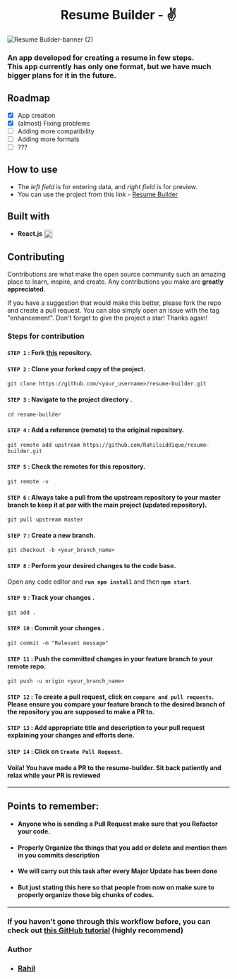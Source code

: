 <h1 align="center">Resume Builder - ✌</h1>

![Resume Builder-banner (2)](https://user-images.githubusercontent.com/75086395/197600498-2a225626-c62f-4daa-8dee-d302f48da1fa.png)

### An app developed for creating a resume in few steps. <br> This app currently has only one format, but we have much bigger plans for it in the future. 


## Roadmap
- [x] App creation
- [x] (almost) Fixing problems
- [ ] Adding more compatibility
- [ ] Adding more formats
- [ ] ???

## How to use
- The *left field* is for entering data, and *right field* is for preview.
- You can use the project from this link - [Resume Builder](https://resume-builder-two-xi.vercel.app/)

## Built with
- **React.js** <img src="https://upload.wikimedia.org/wikipedia/commons/thumb/a/a7/React-icon.svg/2300px-React-icon.svg.png" height=20 align="center"/>

## Contributing

Contributions are what make the open source community such an amazing place to learn, inspire, and create. Any contributions you make are **greatly appreciated**.

If you have a suggestion that would make this better, please fork the repo and create a pull request. You can also simply open an issue with the tag "enhancement".
Don't forget to give the project a star! Thanks again!

### Steps for contribution

#### `STEP 1` :  Fork [this](https://github.com/Rahilsiddique/resume-builder.git) repository.

#### `STEP 2` :  Clone your forked copy of the project.

```
git clone https://github.com/<your_username>/resume-builder.git
```

#### `STEP 3` : Navigate to the project directory .

```
cd resume-builder
```

#### `STEP 4` : Add a reference (remote) to the original repository.

```
git remote add upstream https://github.com/Rahilsiddique/resume-builder.git
```

#### `STEP 5` : Check the remotes for this repository.
```
git remote -v
```

#### `STEP 6` : Always take a pull from the upstream repository to your master branch to keep it at par with the main project (updated repository).

```
git pull upstream master
```

#### `STEP 7` : Create a new branch.

```
git checkout -b <your_branch_name>
```

#### `STEP 8` : Perform your desired changes to the code base.
Open any code editor and **`run npm install`** and then **`npm start`**.

#### `STEP 9` : Track your changes .

```
git add . 
```

#### `STEP 10` : Commit your changes .

```
git commit -m "Relevant message"
```

#### `STEP 11` : Push the committed changes in your feature branch to your remote repo.
```
git push -u origin <your_branch_name>
```

#### `STEP 12` : To create a pull request, click on `compare and pull requests`. Please ensure you compare your feature branch to the desired branch of the repository you are supposed to make a PR to.


#### `STEP 13` : Add appropriate title and description to your pull request explaining your changes and efforts done.


#### `STEP 14` : Click on `Create Pull Request`.


#### Voila! You have made a PR to the resume-builder. Sit back patiently and relax while your PR is reviewed

---

## Points to remember: 

+ #### Anyone who is sending a Pull Request make sure that you Refactor your code. 
+ #### Properly Organize the things that you add or delete and mention them in you commits description
+ #### We will carry out this task after every Major Update has been done 
+ #### But just stating this here so that people from now on make sure to properly organize those big chunks of codes.

---

### If you haven't gone through this workflow before, you can check out [this GitHub tutorial](https://github.com/firstcontributions/first-contributions#readme) (highly recommend)

### Author
- ### [Rahil](https://github.com/Rahilsiddique)

